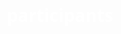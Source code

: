 <!DOCTYPE html>
<html>
  <head>
    <meta charset="utf-8">
    <link href="https://fonts.googleapis.com/css?family=Open+Sans" rel="stylesheet">
    <style>
      body {background-image: url(http://tanakamusic.com/wp-content/uploads/2013/05/Daft-Punk-SNL.jpg);
            background-size: cover;
            background-attachment: fixed;}
      h1, h2 {color: #FFF; font-family: 'Open Sans';
         top: 60%;
         width: 100%;
         text-align: center;
         position: absolute;
         font-size: 5.5em
       }
       h2 {
         position: relative;
         top: 19em;
         font-size: 2em;
       }
    </style>
  </head>
  <?php include_once("appel.php") ?>
  <body>
  	<h1>
      <?php
        // Merci à  @mfonda sur Stackoverflow.com
        // http://stackoverflow.com/questions/4868896/how-do-i-explode-an-integer
        $array = str_split($participants);
        // On concatène le résultat avec un "."
        echo $array[0].$array[1].$array[2].".".$array[3].$array[4].$array[5];
      ?>
    </h1>
    <h2>participants</h2>
  </body>

</html>
